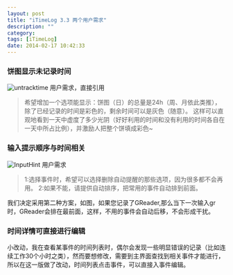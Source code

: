 ```yaml
---
layout: post
title: "iTimeLog 3.3 两个用户需求"
description: ""
category: 
tags: [iTimeLog]
date: 2014-02-17 10:42:33
---
```


### 饼图显示未记录时间

![untracktime](http://interbbs.b0.upaiyun.com/untrackTime.png)
用户需求，直接引用   
> 希望增加一个选项能显示：饼图（日）的总量是24h（周、月依此类推），除了已经记录的时间是彩色的，剩余时间可以是灰色（随意）。
这样可以直观地看到一天中虚度了多少光阴（好好利用的时间和没有利用的时间各自在一天中所占比例），并激励人把整个饼填成彩色~

### 输入提示顺序与时间相关

![InputHint](http://interbbs.b0.upaiyun.com/InputHint.png)
用户需求
> 1:选择事件时，希望可以选择删除自动提醒的那些选项，因为很多都不会再用。
2:如果不能，请提供自动排序，把常用的事件自动排到前面。 

我们决定采用第二种方案，如图，如果您记录了GReader,那么当下一次输入gr时，GReader会排在最前面，这样，不用的事件会自动后移，不会形成干扰。

### 时间详情可直接进行编辑
小改动，我在查看某事件的时间列表时，偶尔会发现一些明显错误的记录（比如连续工作30个小时之类），然而要想修改，需要到主界面查找到相关事件才能进行，所以在这一版做了改动，时间列表点击事件，可以直接入事件编辑。


